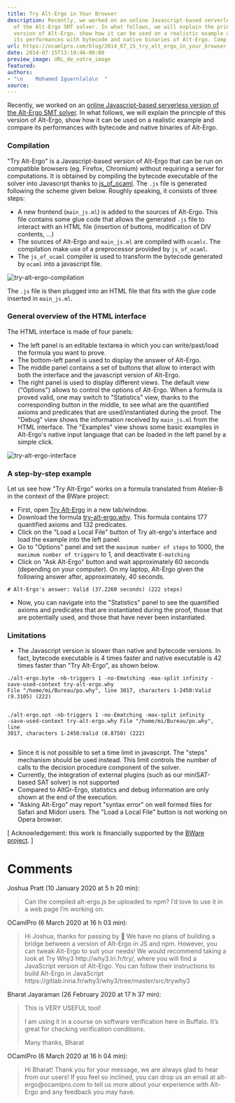 ```yaml
---
title: Try Alt-Ergo in Your Browser
description: Recently, we worked on an online Javascript-based serverless version
  of the Alt-Ergo SMT solver. In what follows, we will explain the principle of this
  version of Alt-Ergo, show how it can be used on a realistic example and compare
  its performances with bytecode and native binaries of Alt-Ergo. Comp...
url: https://ocamlpro.com/blog/2014_07_15_try_alt_ergo_in_your_browser
date: 2014-07-15T13:19:46-00:00
preview_image: URL_de_votre_image
featured:
authors:
- "\n    Mohamed Iguernlala\n  "
source:
---
```


<p>Recently, we worked on an <a href="https://alt-ergo.ocamlpro.com/try.php">online Javascript-based serverless version of the Alt-Ergo SMT solver</a>. In what follows, we will explain the principle of this version of Alt-Ergo, show how it can be used on a realistic example and compare its performances with bytecode and native binaries of Alt-Ergo.</p>
<h3>Compilation</h3>
<p>&quot;Try Alt-Ergo&quot; is a Javascript-based version of Alt-Ergo that can be run on compatible browsers (eg. Firefox, Chromium) without requiring a server for computations. It is obtained by compiling the bytecode executable of the solver into Javascript thanks to <a href="https://ocsigen.org/js_of_ocaml/">js_of_ocaml</a>. The <code>.js</code> file is generated following the scheme given below. Roughly speaking, it consists of three steps:</p>
<ul>
<li>A new frontend (<code>main_js.ml</code>) is added to the sources of Alt-Ergo. This file contains some glue code that allows the generated <code>.js</code> file to interact with an HTML file (insertion of buttons, modification of DIV contents, ...)
</li>
<li>The sources of Alt-Ergo and <code>main_js.ml</code> are compiled with <code>ocamlc</code>. The compilation make use of a preprocessor provided by <code>js_of_ocaml</code>.
</li>
<li>The <code>js_of_ocaml</code> compiler is used to transform the bytecode generated by <code>ocaml</code> into a javascript file.
</li>
</ul>
<p><img src="https://ocamlpro.com/blog/assets/img/diagram_try_alt_ergo_compilation.png" alt="try-alt-ergo-compilation"/></p>
<p>The <code>.js</code> file is then plugged into an HTML file that fits with the glue code inserted in <code>main_js.ml</code>.</p>
<h3>General overview of the HTML interface</h3>
<p>The HTML interface is made of four panels:</p>
<ul>
<li>The left panel is an editable textarea in which you can write/past/load the formula you want to prove.
</li>
<li>The bottom-left panel is used to display the answer of Alt-Ergo.
</li>
<li>The middle panel contains a set of buttons that allow to interact with both the interface and the javascript version of Alt-Ergo.
</li>
<li>The right panel is used to display different views. The default view (&quot;Options&quot;) allows to control the options of Alt-Ergo. When a formula is proved valid, one may switch to &quot;Statistics&quot; view, thanks to the corresponding button in the middle, to see what are the quantified axioms and predicates that are used/instantiated during the proof. The &quot;Debug&quot; view shows the information received by <code>main_js.ml</code> from the HTML interface. The &quot;Examples&quot; view shows some basic examples in Alt-Ergo's native input language that can be loaded in the left panel by a simple click.
</li>
</ul>
<p><img src="https://ocamlpro.com/blog/assets/img/screenshot_try_alt_ergo_interface.png" alt="try-alt-ergo-interface"/></p>
<h3>A step-by-step example</h3>
<p>Let us see how &quot;Try Alt-Ergo&quot; works on a formula translated from Atelier-B in the context of the BWare project:</p>
<ul>
<li>First, open <a href="https://alt-ergo.ocamlpro.com/try.php">Try Alt-Ergo</a> in a new tab/window.
</li>
<li>Download the formula <a href="https://www.ocamlpro.com/files/try-alt-ergo.why">try-alt-ergo.why</a>. This formula contains 177 quantified axioms and 132 predicates.
</li>
<li>Click on the &quot;Load a Local File&quot; button of Try alt-ergo's interface and load the example into the left panel.
</li>
<li>Go to &quot;Options&quot; panel and set the <code>maximum number of steps</code> to 1000, the <code>maximum number of triggers</code> to 1, and deactivate <code>E-matching</code>
</li>
<li>Click on &quot;Ask Alt-Ergo&quot; button and wait approximately 60 seconds (depending on your computer). On my laptop, Alt-Ergo given the following answer after, approximately, 40 seconds.
</li>
</ul>
<pre><code class="language-shell-session"># Alt-Ergo's answer: Valid (37.2260 seconds) (222 steps)
</code></pre>
<ul>
<li>Now, you can navigate into the &quot;Statistics&quot; panel to see the quantified axioms and predicates that are instantiated during the proof, those that are potentially used, and those that have never been instantiated.
</li>
</ul>
<h3>Limitations</h3>
<ul>
<li>The Javascript version is slower than native and bytecode versions. In fact, bytecode executable is 4 times faster and native executable is 42 times faster than &quot;Try Alt-Ergo&quot;, as shown below.
</li>
</ul>
<pre><code class="language-shell-session">./alt-ergo.byte -nb-triggers 1 -no-Ematching -max-split infinity -save-used-context try-alt-ergo.why
File &quot;/home/mi/Bureau/po.why&quot;, line 3017, characters 1-2450:Valid (9.3105) (222)

./alt-ergo.opt -nb-triggers 1 -no-Ematching -max-split infinity -save-used-context try-alt-ergo.why
File &quot;/home/mi/Bureau/po.why&quot;, line 3017, characters 1-2450:Valid (0.8750) (222)
</code></pre>
<ul>
<li>Since it is not possible to set a time limit in javascript. The &quot;steps&quot; mechanism should be used instead. This limit controls the number of calls to the decision procedure component of the solver.
</li>
<li>Currently, the integration of external plugins (such as our miniSAT-based SAT solver) is not supported
</li>
<li>Compared to AltGr-Ergo, statistics and debug information are only shown at the end of the execution.
</li>
<li>&quot;Asking Alt-Ergo&quot; may report &quot;syntax error&quot; on well formed files for Safari and Midori users. The &quot;Load a Local File&quot; button is not working on Opera browser.
</li>
</ul>
<p>[ Acknowledgement: this work is financially supported by the <a href="https://bware.lri.fr/">BWare project</a>. ]</p>
<h1>Comments</h1>
<p>Joshua Pratt (10 January 2020 at 5 h 20 min):</p>
<blockquote>
<p>Can the compiled alt-ergo.js be uploaded to npm? I&rsquo;d love to use it in a web page I&rsquo;m working on.</p>
</blockquote>
<p>OCamlPro (6 March 2020 at 16 h 03 min):</p>
<blockquote>
<p>Hi Joshua, thanks for passing by &#128578; We have no plans of building a bridge between a version of Alt-Ergo in JS and npm. However, you can tweak Alt-Ergo to suit your needs! We would recommend taking a look at Try Why3 http://why3.lri.fr/try/, where you will find a JavaScript version of Alt-Ergo. You can follow their instructions to build Alt-Ergo in JavaScript https://gitlab.inria.fr/why3/why3/tree/master/src/trywhy3</p>
</blockquote>
<p>Bharat Jayaraman (26 February 2020 at 17 h 37 min):</p>
<blockquote>
<p>This is VERY USEFUL tool!</p>
<p>I am using it in a course on software verification here in Buffalo. It&rsquo;s great for checking verification conditions.</p>
<p>Many thanks,
Bharat</p>
</blockquote>
<p>OCamlPro (6 March 2020 at 16 h 04 min):</p>
<blockquote>
<p>Hi Bharat! Thank you for your message, we are always glad to hear from our users! If you feel so inclined, you can drop us an email at alt-ergo@ocamlpro.com to tell us more about your experience with Alt-Ergo and any feedback you may have.</p>
</blockquote>

